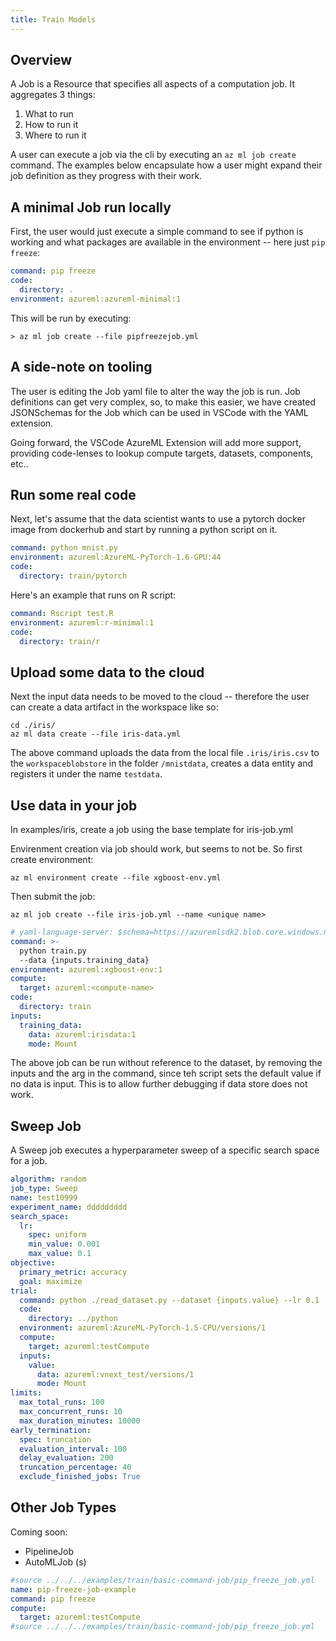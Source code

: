 ```yaml
---
title: Train Models
---
```


## Overview

A Job is a Resource that specifies all aspects of a computation job. It aggregates 3 things:

1. What to run
2. How to run it
3. Where to run it

A user can execute a job via the cli by executing an `az ml job create` command. The examples below encapsulate how a user might expand their job definition as they progress with their work.

## A minimal Job run locally

First, the user would just execute a simple command to see if python is working and what packages are available in the environment -- here just `pip freeze`:

```yml
command: pip freeze
code:
  directory: .
environment: azureml:azureml-minimal:1
```

This will be run by executing:
``` cli
> az ml job create --file pipfreezejob.yml
```

## A side-note on tooling

The user is editing the Job yaml file to alter the way the job is run. Job definitions can get very complex, so, to make this easier, we have created JSONSchemas for the Job which can be used in VSCode with the YAML extension. 

Going forward, the VSCode AzureML Extension will add more support, providing code-lenses to lookup compute targets, datasets, components, etc.. 

## Run some real code

Next, let's assume that the data scientist wants to use a pytorch docker image from dockerhub and start by running a python script on it.

```yml
command: python mnist.py
environment: azureml:AzureML-PyTorch-1.6-GPU:44
code: 
  directory: train/pytorch
```

Here's an example that runs on R script:
```yml
command: Rscript test.R
environment: azureml:r-minimal:1
code: 
  directory: train/r
```

## Upload some data to the cloud

Next the input data needs to be moved to the cloud -- therefore the user can create a data artifact in the workspace like so:

```cli
cd ./iris/
az ml data create --file iris-data.yml
```

The above command uploads the data from the local file `.iris/iris.csv` to the `workspaceblobstore` in the folder `/mnistdata`, creates a data entity and registers it under the name `testdata`.

## Use data in your job

In examples/iris, create a job using the base template for iris-job.yml

Envirenment creation via job should work, but seems to not be. So first create environment:

```cli
az ml environment create --file xgboost-env.yml
```
Then submit the job:
```cli
az ml job create --file iris-job.yml --name <unique name>
```

```yml
# yaml-language-server: $schema=https://azuremlsdk2.blob.core.windows.net/latest/commandJob.schema.json
command: >-
  python train.py 
  --data {inputs.training_data} 
environment: azureml:xgboost-env:1
compute:
  target: azureml:<compute-name>
code: 
  directory: train
inputs:
  training_data:
    data: azureml:irisdata:1
    mode: Mount
```

The above job can be run without reference to the dataset, by removing the inputs and the arg in the command, since teh script sets the default value if no data is input. This is to allow further debugging if data store does not work.

## Sweep Job
A Sweep job executes a hyperparameter sweep of a specific search space for a job.

```yml
algorithm: random
job_type: Sweep
name: test10999
experiment_name: ddddddddd
search_space:
  lr:
    spec: uniform
    min_value: 0.001
    max_value: 0.1     
objective:
  primary_metric: accuracy
  goal: maximize
trial:
  command: python ./read_dataset.py --dataset {inputs.value} --lr 0.1
  code: 
    directory: ../python
  environment: azureml:AzureML-PyTorch-1.5-CPU/versions/1
  compute:
    target: azureml:testCompute
  inputs:
    value:
      data: azureml:vnext_test/versions/1
      mode: Mount
limits:
  max_total_runs: 100
  max_concurrent_runs: 10
  max_duration_minutes: 10000
early_termination:
  spec: truncation
  evaluation_interval: 100
  delay_evaluation: 200
  truncation_percentage: 40
  exclude_finished_jobs: True
```

## Other Job Types
Coming soon:
- PipelineJob
- AutoMLJob (s)

```yml
#source ../../../examples/train/basic-command-job/pip_freeze_job.yml
name: pip-freeze-job-example
command: pip freeze
compute:
  target: azureml:testCompute
#source ../../../examples/train/basic-command-job/pip_freeze_job.yml
```

